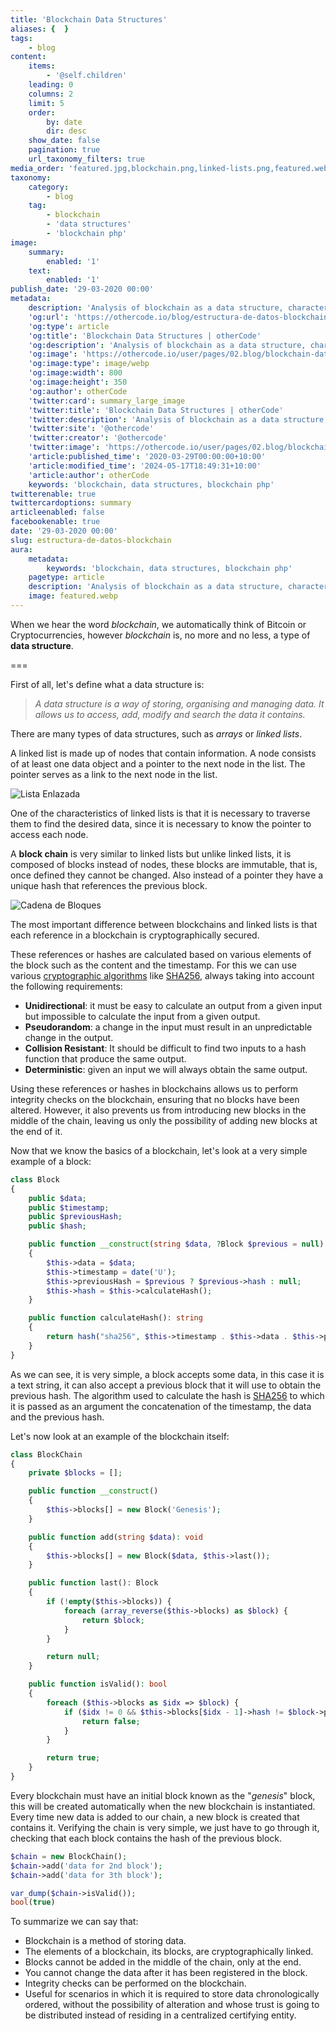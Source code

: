 ```yaml
---
title: 'Blockchain Data Structures'
aliases: {  }
tags:
    - blog
content:
    items:
        - '@self.children'
    leading: 0
    columns: 2
    limit: 5
    order:
        by: date
        dir: desc
    show_date: false
    pagination: true
    url_taxonomy_filters: true
media_order: 'featured.jpg,blockchain.png,linked-lists.png,featured.webp,blockchain.webp,linked-lists.webp'
taxonomy:
    category:
        - blog
    tag:
        - blockchain
        - 'data structures'
        - 'blockchain php'
image:
    summary:
        enabled: '1'
    text:
        enabled: '1'
publish_date: '29-03-2020 00:00'
metadata:
    description: 'Analysis of blockchain as a data structure, characteristics and applications.'
    'og:url': 'https://othercode.io/blog/estructura-de-datos-blockchain'
    'og:type': article
    'og:title': 'Blockchain Data Structures | otherCode'
    'og:description': 'Analysis of blockchain as a data structure, characteristics and applications.'
    'og:image': 'https://othercode.io/user/pages/02.blog/blockchain-data-structures/featured.webp'
    'og:image:type': image/webp
    'og:image:width': 800
    'og:image:height': 350
    'og:author': otherCode
    'twitter:card': summary_large_image
    'twitter:title': 'Blockchain Data Structures | otherCode'
    'twitter:description': 'Analysis of blockchain as a data structure, characteristics and applications.'
    'twitter:site': '@othercode'
    'twitter:creator': '@othercode'
    'twitter:image': 'https://othercode.io/user/pages/02.blog/blockchain-data-structures/featured.webp'
    'article:published_time': '2020-03-29T00:00:00+10:00'
    'article:modified_time': '2024-05-17T18:49:31+10:00'
    'article:author': otherCode
    keywords: 'blockchain, data structures, blockchain php'
twitterenable: true
twittercardoptions: summary
articleenabled: false
facebookenable: true
date: '29-03-2020 00:00'
slug: estructura-de-datos-blockchain
aura:
    metadata:
        keywords: 'blockchain, data structures, blockchain php'
    pagetype: article
    description: 'Analysis of blockchain as a data structure, characteristics and applications.'
    image: featured.webp
---
```


When we hear the word _blockchain_, we automatically think of Bitcoin or Cryptocurrencies, however _blockchain_ is, no more and no less, a type of **data structure**.

===

First of all, let's define what a data structure is:

> _A data structure is a way of storing, organising and managing data. It allows us to access, add, modify and search the data it contains._

There are many types of data structures, such as _arrays_ or _linked lists_.

A linked list is made up of nodes that contain information. A node consists of at least one data object and a pointer to the next node in the list. The pointer serves as a link to the next node in the list.

![Lista Enlazada](linked-lists.webp)

One of the characteristics of linked lists is that it is necessary to traverse them to find the desired data, since it is necessary to know the pointer to access each node.

A **block chain** is very similar to linked lists but unlike linked lists, it is composed of blocks instead of nodes, these blocks are immutable, that is, once defined they cannot be changed. Also instead of a pointer they have a unique hash that references the previous block.

![Cadena de Bloques](blockchain.webp)

The most important difference between blockchains and linked lists is that each reference in a blockchain is cryptographically secured.

These references or hashes are calculated based on various elements of the block such as the content and the timestamp. For this we can use various <a href="https://en.wikipedia.org/wiki/List_of_hash_functions#Unkeyed_cryptographic_hash_functions" target="_blank" rel="nofollow">cryptographic algorithms</a> like <a href="https://en.wikipedia.org/wiki/SHA-2" target="_blank" rel="nofollow">SHA256</a>, always taking into account the following requirements:

- **Unidirectional**: it must be easy to calculate an output from a given input but impossible to calculate the input from a given output.
- **Pseudorandom**: a change in the input must result in an unpredictable change in the output.
- **Collision Resistant**: It should be difficult to find two inputs to a hash function that produce the same output.
- **Deterministic**: given an input we will always obtain the same output.

Using these references or hashes in blockchains allows us to perform integrity checks on the blockchain, ensuring that no blocks have been altered. However, it also prevents us from introducing new blocks in the middle of the chain, leaving us only the possibility of adding new blocks at the end of it.

Now that we know the basics of a blockchain, let's look at a very simple example of a block:

```php
class Block
{
    public $data;
    public $timestamp;
    public $previousHash;
    public $hash;

    public function __construct(string $data, ?Block $previous = null)
    {
        $this->data = $data;
        $this->timestamp = date('U');
        $this->previousHash = $previous ? $previous->hash : null;
        $this->hash = $this->calculateHash();
    }

    public function calculateHash(): string
    {
        return hash("sha256", $this->timestamp . $this->data . $this->previousHash);
    }
}
```

As we can see, it is very simple, a block accepts some data, in this case it is a text string, it can also accept a previous block that it will use to obtain the previous hash. The algorithm used to calculate the hash is <a href="https://en.wikipedia.org/wiki/SHA-2" target="_blank" rel="nofollow">SHA256</a> to which it is passed as an argument the concatenation of the timestamp, the data and the previous hash.

Let's now look at an example of the blockchain itself:

```php
class BlockChain
{
    private $blocks = [];

    public function __construct()
    {
        $this->blocks[] = new Block('Genesis');
    }

    public function add(string $data): void
    {
        $this->blocks[] = new Block($data, $this->last());
    }

    public function last(): Block
    {
        if (!empty($this->blocks)) {
            foreach (array_reverse($this->blocks) as $block) {
                return $block;
            }
        }

        return null;
    }

    public function isValid(): bool
    {
        foreach ($this->blocks as $idx => $block) {
            if ($idx != 0 && $this->blocks[$idx - 1]->hash != $block->previousHash) {
                return false;
            }
        }

        return true;
    }
}
```

Every blockchain must have an initial block known as the "_genesis_" block, this will be created automatically when the new blockchain is instantiated. Every time new data is added to our chain, a new block is created that contains it. Verifying the chain is very simple, we just have to go through it, checking that each block contains the hash of the previous block.

```php
$chain = new BlockChain();
$chain->add('data for 2nd block');
$chain->add('data for 3th block');

var_dump($chain->isValid());
bool(true)
```

To summarize we can say that:

- Blockchain is a method of storing data.
- The elements of a blockchain, its blocks, are cryptographically linked.
- Blocks cannot be added in the middle of the chain, only at the end.
- You cannot change the data after it has been registered in the block.
- Integrity checks can be performed on the blockchain.
- Useful for scenarios in which it is required to store data chronologically ordered, without the possibility of alteration and whose trust is going to be distributed instead of residing in a centralized certifying entity.
